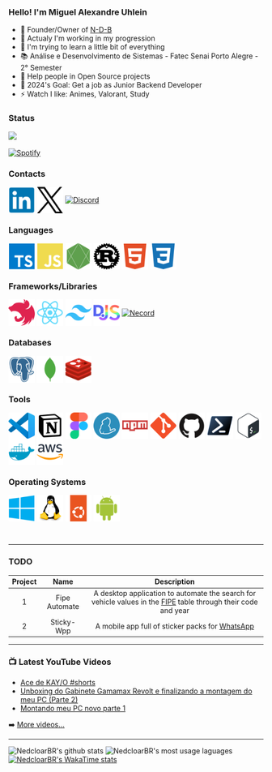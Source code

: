 ### Hello! I'm Miguel Alexandre Uhlein

- 👑 Founder/Owner of [N-D-B](https://github.com/N-D-B-Project/)
- 🔭 Actualy I'm working in my progression
- 🌱 I'm trying to learn a little bit of everything
- 📚 Análise e Desenvolvimento de Sistemas - Fatec Senai Porto Alegre - 2° Semester
- 👯 Help people in Open Source projects
- 🥅 2024's Goal: Get a job as Junior Backend Developer
- ⚡ Watch I like: Animes, Valorant, Study 

### Status

[<img height="80px" src="https://discord.c99.nl/widget/theme-6/330047048009252864.png" />](http://discord.gg/5CHARxbaRk)

[![Spotify](https://spotify-nedcloarbr.vercel.app/api/spotify)](https://open.spotify.com/user/btzti5ckucqz0rqu1eq56vsjb)

### Contacts

[<img align="center" alt="LinkedIn" width="52px" src="https://github.com/devicons/devicon/raw/master/icons/linkedin/linkedin-original.svg" />](https://www.linkedin.com/in/miguel-alexandre-uhlein-7979a71b0/)
[<img align="center" alt="Twitter | X" width="52px" src="https://github.com/devicons/devicon/raw/master/icons/twitter/twitter-original.svg" />](https://twitter.com/BrNedcloar)
[<img align="center" alt="Discord" width="52px" src="https://cdn.jsdelivr.net/npm/simple-icons@v3/icons/discord.svg" />](http://discord.gg/5CHARxbaRk)
<br />

### Languages

[<img align="center" alt="TypeScript" width="52px" src="https://raw.githubusercontent.com/devicons/devicon/master/icons/typescript/typescript-plain.svg" />](https://www.typescriptlang.org/)
[<img align="center" alt="JavaScript" width="52px" src="https://raw.githubusercontent.com/devicons/devicon/master/icons/javascript/javascript-plain.svg" />](https://developer.mozilla.org/pt-BR/docs/Web/JavaScript)
[<img align="center" alt="NodeJS" width="52px" src="https://github.com/devicons/devicon/raw/master/icons/nodejs/nodejs-plain.svg" />](https://nodejs.org/en/)
[<img align="center" alt="Rust" width="52px" src="https://github.com/devicons/devicon/raw/master/icons/rust/rust-original.svg" />](https://www.rust-lang.org/)
[<img align="center" alt="HTML" width="52px" src="https://github.com/devicons/devicon/raw/master/icons/html5/html5-plain.svg" />](https://developer.mozilla.org/en-US/docs/Web/HTML)
[<img align="center" alt="CSS" width="52px" src="https://github.com/devicons/devicon/raw/master/icons/css3/css3-plain.svg" />](https://developer.mozilla.org/en-US/docs/Web/CSS)

### Frameworks/Libraries

[<img align="center" alt="NestJS" width="52px" src="https://github.com/devicons/devicon/raw/master/icons/nestjs/nestjs-original.svg" />](https://nestjs.com/)
[<img align="center" alt="ReactJS" width="52px" src="https://github.com/devicons/devicon/raw/master/icons/react/react-original.svg" />](https://react.dev/)
[<img align="center" alt="TailwindCSS" width="52px" src="https://github.com/devicons/devicon/raw/master/icons/tailwindcss/tailwindcss-original.svg" />](https://tailwindcss.com/)
[<img align="center" alt="DiscordJS" width="52px" src="https://github.com/devicons/devicon/raw/master/icons/discordjs/discordjs-original.svg" />](https://discord.js.org/)
[<img align="center" alt="Necord" width="52px" src="https://cdn.discordapp.com/emojis/983768394757193851.webp" />](https://necord.org/)

### Databases

[<img align="center" alt="PostgreSQL" width="52px" src="https://github.com/devicons/devicon/raw/master/icons/postgresql/postgresql-plain.svg" />](https://www.postgresql.org/)
[<img align="center" alt="MongoDB" width="52px" src="https://github.com/devicons/devicon/raw/master/icons/mongodb/mongodb-plain.svg" />](https://www.mongodb.com/)
[<img align="center" alt="Redis" width="52px" src="https://github.com/devicons/devicon/raw/master/icons/redis/redis-original.svg" />](https://redis.io/)

### Tools

[<img align="center" alt="Visual Studio Code" width="52px" src="https://github.com/devicons/devicon/raw/master/icons/vscode/vscode-original.svg" />](https://code.visualstudio.com/)
[<img align="center" alt="Notion" width="52px" src="https://github.com/devicons/devicon/raw/master/icons/notion/notion-original.svg" />](https://www.notion.so/)
[<img align="center" alt="Figma" width="52px" src="https://github.com/devicons/devicon/raw/master/icons/figma/figma-original.svg" />](https://www.figma.com/)
[<img align="center" alt="Yarn" width="52px" src="https://github.com/devicons/devicon/raw/master/icons/yarn/yarn-original.svg" />](https://yarnpkg.com/)
[<img align="center" alt="NPM" width="52px" src="https://raw.githubusercontent.com/devicons/devicon/master/icons/npm/npm-original-wordmark.svg" />](https://www.npmjs.com/~nedcloarbr)
[<img align="center" alt="Git" width="52px" src="https://github.com/devicons/devicon/raw/master/icons/git/git-original.svg" />](https://git-scm.com/)
[<img align="center" alt="GitHub" width="52px" src="https://github.com/devicons/devicon/raw/master/icons/github/github-original.svg" />](https://github.com/NedcloarBR)
[<img align="center" alt="Powershell" width="52px" src="https://github.com/devicons/devicon/blob/master/icons/powershell/powershell-original.svg" />](https://github.com/PowerShell/PowerShell)
[<img align="center" alt="Bash" width="52px" src="https://github.com/devicons/devicon/raw/master/icons/bash/bash-original.svg" />](https://www.gnu.org/software/bash/)
[<img align="center" alt="Docker" width="52px" src="https://github.com/devicons/devicon/raw/master/icons/docker/docker-plain.svg" />](https://www.docker.com/)
[<img align="center" alt="Amazon Web Services" width="52px" src="https://github.com/devicons/devicon/raw/master/icons/amazonwebservices/amazonwebservices-original-wordmark.svg" />](https://aws.amazon.com/)

### Operating Systems

[<img align="center" alt="Windows 11" width="52px" src="https://github.com/devicons/devicon/raw/master/icons/windows8/windows8-original.svg" />](https://www.microsoft.com/pt-br/windows)
[<img align="center" alt="Linux" width="52px" src="https://github.com/devicons/devicon/raw/master/icons/linux/linux-original.svg" />](https://kernel.org/)
[<img align="center" alt="Ubuntu" width="52px" src="https://github.com/devicons/devicon/raw/master/icons/ubuntu/ubuntu-original.svg" />](https://ubuntu.com/)
[<img align="center" alt="Android" width="52px" src="https://github.com/devicons/devicon/raw/master/icons/android/android-plain.svg" />](https://www.android.com/)

<br/>

---

### TODO
| Project |            Name           |                                                                                                  Description                                                                                                  |
|:-------:|:-------------------------:|:-------------------------------------------------------------------------------------------------------------------------------------------------------------------------------------------------------------:|
|    1    |       Fipe Automate       |                                 A desktop application to automate the search for vehicle values in the [FIPE](https://veiculos.fipe.org.br/) table through their code and year                                |
|    2    |         Sticky-Wpp        |                                                                  A mobile app full of sticker packs for [WhatsApp](https://www.whatsapp.com/)                                                                 |
---

### 📺 Latest YouTube Videos

<!-- YOUTUBE:START -->
- [Ace de KAY/O #shorts](https://www.youtube.com/watch?v=bAuyE7RYg5s)
- [Unboxing do Gabinete Gamamax Revolt e finalizando a montagem do meu PC &lpar;Parte 2&rpar;](https://www.youtube.com/watch?v=WPvjhX9J6FA)
- [Montando meu PC novo parte 1](https://www.youtube.com/watch?v=_JIOc2PMlf4)
<!-- YOUTUBE:END -->

➡️ [More videos...](https://www.youtube.com/channel/UCbljj-LSlXuiB1EprNDl8MA)

---

![NedcloarBR's github stats](https://github-readme-stats.vercel.app/api?username=NedcloarBR&show_icons=true&theme=dark)
![NedcloarBR's most usage laguages](https://github-readme-stats.vercel.app/api/top-langs/?username=NedcloarBR&layout=compact&langs_count=8&theme=dark)
[![NedcloarBR's WakaTime stats](https://github-readme-stats.vercel.app/api/wakatime?username=NedcloarBR&layout=compact&theme=dark)](https://wakatime.com/@NedcloarBR)
